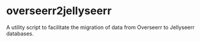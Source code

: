 # overseerr2jellyseerr
A utility script to facilitate the migration of data from Overseerr to Jellyseerr databases.
